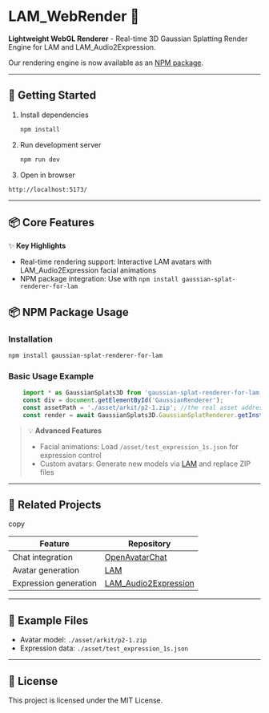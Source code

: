 # LAM\_WebRender 🎨

**Lightweight WebGL Renderer** - Real-time 3D Gaussian Splatting Render Engine for LAM and LAM\_Audio2Expression.

Our rendering engine is now available as an [NPM package](https://www.npmjs.com/package/gaussian-splat-renderer-for-lam).

---

## 🚀 Getting Started

1. Install dependencies

   ```bash
   npm install
   ```
2. Run development server

   ```bash
   npm run dev
   ```
3. Open in browser

<pre class="blog-pre"><div class="code-copy"><span></span><div><div class="code-copy-btn"><i class="next-icon next-icon-copy next-large"></i></div></div></div><code class="blog-code">http://localhost:5173/
</code></pre>

---

## 📦 Core Features

✨ **Key Highlights**

* Real-time rendering support: Interactive LAM avatars with LAM\_Audio2Expression facial animations
* NPM package integration: Use with `npm install gaussian-splat-renderer-for-lam`

## 📦 NPM Package Usage

### Installation

```bash
npm install gaussian-splat-renderer-for-lam
```

### Basic Usage Example

```javascript
    import * as GaussianSplats3D from 'gaussian-splat-renderer-for-lam';
    const div = document.getElementById('GaussianRenderer');
    const assetPath = './asset/arkit/p2-1.zip'; //the real asset address
    const render = await GaussianSplats3D.GaussianSplatRenderer.getInstance(div, assetPath);

```

> 💡 **Advanced Features**
>
> * Facial animations: Load `/asset/test_expression_1s.json` for expression control
> * Custom avatars: Generate new models via [LAM](https://github.com/aigc3d/LAM.git) and replace ZIP files

---

## 🔗 Related Projects

copy


| Feature               | Repository                                                                    |
| --------------------- | ----------------------------------------------------------------------------- |
| Chat integration      | [OpenAvatarChat](https://github.com/HumanAIGC-Engineering/OpenAvatarChat.git) |
| Avatar generation     | [LAM](https://github.com/aigc3d/LAM.git)                                      |
| Expression generation | [LAM\_Audio2Expression](https://github.com/aigc3d/LAM_Audio2Expression.git)   |

---

## 🧪 Example Files

* Avatar model: `./asset/arkit/p2-1.zip`
* Expression data: `./asset/test_expression_1s.json`

---

## 📜 License

This project is licensed under the MIT License.

